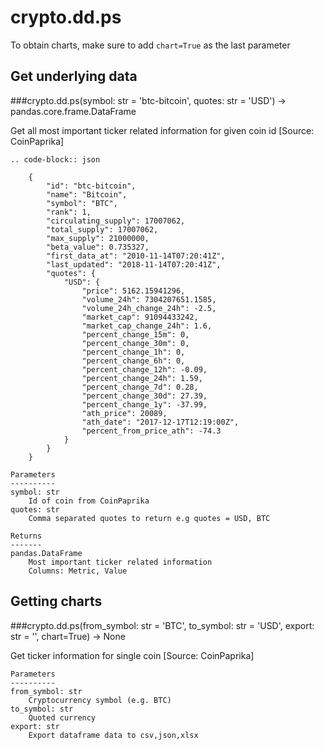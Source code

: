 # crypto.dd.ps

To obtain charts, make sure to add `chart=True` as the last parameter

## Get underlying data 
###crypto.dd.ps(symbol: str = 'btc-bitcoin', quotes: str = 'USD') -> pandas.core.frame.DataFrame

Get all most important ticker related information for given coin id [Source: CoinPaprika]

    .. code-block:: json

        {
            "id": "btc-bitcoin",
            "name": "Bitcoin",
            "symbol": "BTC",
            "rank": 1,
            "circulating_supply": 17007062,
            "total_supply": 17007062,
            "max_supply": 21000000,
            "beta_value": 0.735327,
            "first_data_at": "2010-11-14T07:20:41Z",
            "last_updated": "2018-11-14T07:20:41Z",
            "quotes": {
                "USD": {
                    "price": 5162.15941296,
                    "volume_24h": 7304207651.1585,
                    "volume_24h_change_24h": -2.5,
                    "market_cap": 91094433242,
                    "market_cap_change_24h": 1.6,
                    "percent_change_15m": 0,
                    "percent_change_30m": 0,
                    "percent_change_1h": 0,
                    "percent_change_6h": 0,
                    "percent_change_12h": -0.09,
                    "percent_change_24h": 1.59,
                    "percent_change_7d": 0.28,
                    "percent_change_30d": 27.39,
                    "percent_change_1y": -37.99,
                    "ath_price": 20089,
                    "ath_date": "2017-12-17T12:19:00Z",
                    "percent_from_price_ath": -74.3
                }
            }
        }

    Parameters
    ----------
    symbol: str
        Id of coin from CoinPaprika
    quotes: str
        Comma separated quotes to return e.g quotes = USD, BTC

    Returns
    -------
    pandas.DataFrame
        Most important ticker related information
        Columns: Metric, Value

## Getting charts 
###crypto.dd.ps(from_symbol: str = 'BTC', to_symbol: str = 'USD', export: str = '', chart=True) -> None

Get ticker information for single coin [Source: CoinPaprika]

    Parameters
    ----------
    from_symbol: str
        Cryptocurrency symbol (e.g. BTC)
    to_symbol: str
        Quoted currency
    export: str
        Export dataframe data to csv,json,xlsx

